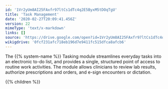 ```yaml
---
id: '1Vr2yUm8AI25FAxfr97ltCs1dTc4q2E5ByxM5tDOqTgU'
title: 'Task Management'
date: '2020-02-27T20:09:41.456Z'
version: 22
mimeType: 'text/x-markdown'
links: []
source: 'https://drive.google.com/open?id=1Vr2yUm8AI25FAxfr97ltCs1dTc4q2E5ByxM5tDOqTgU'
wikigdrive: '0fcf231afc718eb196d7e9411fc515dfca8afcb6'
---
```

The {{% system-name %}} Tasking module streamlines everyday tasks into an electronic to-do list, and provides a single, structured point of access to routine work activities. The module allows clinicians to review lab results, authorize prescriptions and orders, and e-sign encounters or dictation.

{{% children %}}
